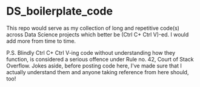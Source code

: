 # DS_boilerplate_code
This repo would serve as my collection of long and repetitive code(s) across Data Science projects which better be (Ctrl C+ Ctrl V)-ed. I would add more from time to time. 

P.S. Blindly Ctrl C+ Ctrl V-ing code without understanding how they function, is considered a serious offence under Rule no. 42, Court of Stack Overflow. Jokes aside,
before posting code here, I've made sure that I actually understand them and anyone taking reference from here should, too!
